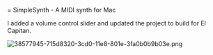 = SimpleSynth - A MIDI synth for Mac

I added a volume control slider and updated the project to build for El Capitan.

![38577945-715d8320-3cd0-11e8-801e-3fa0b0b9b03e.png](https://user-images.githubusercontent.com/28652/38577945-715d8320-3cd0-11e8-801e-3fa0b0b9b03e.png)
